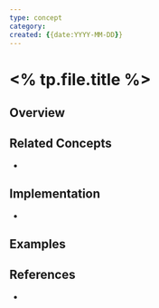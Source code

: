 ```yaml
---
type: concept
category: 
created: {{date:YYYY-MM-DD}}
---
```


# <% tp.file.title %>

## Overview


## Related Concepts
- 

## Implementation
- 

## Examples


## References
-